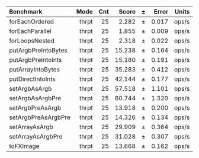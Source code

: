 Benchmark | Mode | Cnt | Score | ± | Error | Units
:---------|-----:|----:|------:|---|------:|-----:
forEachOrdered | thrpt | 25 | 2.282 | ± | 0.017 | ops/s
forEachParallel | thrpt | 25 | 1.855 | ± | 0.009 | ops/s
forLoopsNested | thrpt | 25 | 2.318 | ± | 0.022 | ops/s
putArgbPreIntoBytes | thrpt | 25 | 15.238 | ± | 0.164 | ops/s
putArgbPreIntoInts | thrpt | 25 | 15.180 | ± | 0.191 | ops/s
putArrayIntoBytes | thrpt | 25 | 35.283 | ± | 0.412 | ops/s
putDirectIntoInts | thrpt | 25 | 42.144 | ± | 0.177 | ops/s
setArgbAsArgb | thrpt | 25 | 57.518 | ± | 1.101 | ops/s
setArgbAsArgbPre | thrpt | 25 | 60.744 | ± | 1.320 | ops/s
setArgbPreAsArgb | thrpt | 25 | 13.918 | ± | 0.200 | ops/s
setArgbPreAsArgbPre | thrpt | 25 | 14.326 | ± | 0.134 | ops/s
setArrayAsArgb | thrpt | 25 | 29.909 | ± | 0.364 | ops/s
setArrayAsArgbPre | thrpt | 25 | 31.028 | ± | 0.307 | ops/s
toFXImage | thrpt | 25 | 13.668 | ± | 0.162 | ops/s
